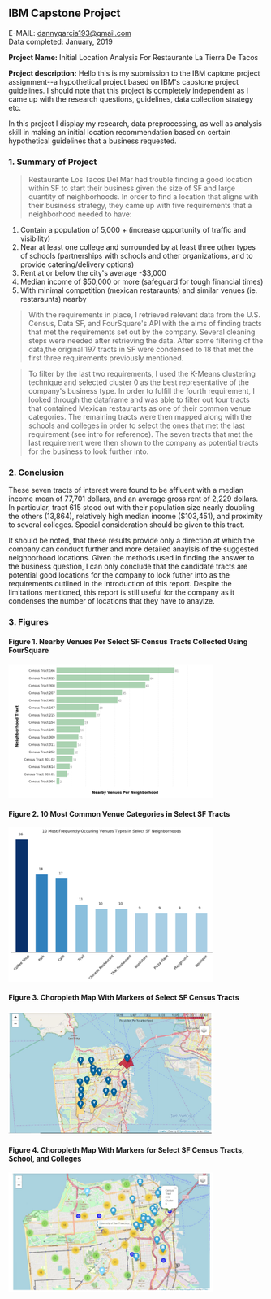 ## IBM Capstone Project

E-MAIL: dannygarcia193@gmail.com         
Data completed: January, 2019

**Project Name:** Initial Location Analysis For Restaurante La Tierra De Tacos

**Project description:** Hello this is my submission to the IBM captone project assignment--a hypothetical project based on IBM's capstone project guidelines. I should note that this project is completely independent as I came up with the research questions, guidelines, data collection strategy etc. 

In this project I display my research, data preprocessing, as well as analysis skill in making an initial location recommendation based on certain hypothetical guidelines that a business requested. 


### 1. Summary of Project

> Restaurante Los Tacos Del Mar had trouble finding a good location within SF to start their business given the size of SF and large quantity of neighborhoods. In order to find a location that aligns with their business strategy, they came up with five requirements that a neighborhood needed to have: 
1. Contain a population of 5,000 + (increase opportunity of traffic and visibility)
2. Near at least one college and surrounded by at least three other types of schools (partnerships with schools and other organizations, and to provide catering/delivery options)
3. Rent at or below the city's average -$3,000
4. Median income of $50,000 or more (safeguard for tough financial times)
5. With minimal competition (mexican restaraunts) and similar venues (ie. restaraunts) nearby

> With the requirements in place, I retrieved relevant data from the U.S. Census, Data SF, and FourSquare's API with the aims of finding tracts that met the requirements set out by the company. Several cleaning steps were needed after retrieving the data. After some filtering of the data,the original 197 tracts in SF were condensed to 18 that met the first three requirements previously mentioned.

> To filter by the last two requirements, I used the K-Means clustering technique and selected cluster 0 as the best representative of the company's business type. In order to fulfill the fourth requirement, I looked through the dataframe and was able to filter out four tracts that contained Mexican restaurants as one of their common venue categories. The remaining tracts were then mapped along with the schools and colleges in order to select the ones that met the last requirement (see intro for reference). The seven tracts that met the last requirement were then shown to the company as potential tracts for the business to look further into. 


### 2. Conclusion

These seven tracts of interest were found to be affluent with a median income mean of 77,701 dollars, and an average gross rent of 2,229 dollars. In particular, tract 615 stood out with their population size nearly doubling the others (13,864), relatively high median income ($103,451), and proximity to several colleges. Special consideration should be given to this tract.

It should be noted, that these results provide only a direction at which the company can conduct further and more detailed anaylsis of the suggested neighborhood locations. Given the methods used in finding the answer to the business question, I can only conclude that the candidate tracts are potential good locations for the company to look futher into as the requirements outlined in the introduction of this report. Despite the limitations mentioned, this report is still useful for the company as it condenses the number of locations that they have to anaylze.

### 3. Figures

#### Figure 1. Nearby Venues Per Select SF Census Tracts Collected Using FourSquare 
<img src="images/1st_Figure.png?raw=true" width="80%" height="80%"/>

#### Figure 2. 10 Most Common Venue Categories in Select SF Tracts
<img src="images/2nd_Figure.png?raw=true" width="80%" height="80%"/>

#### Figure 3.  Choropleth Map With Markers of Select SF Census Tracts 
<img src="images/Screenshot_85.png?raw=true" width="80%" height="80%"/>

#### Figure 4.  Choropleth Map With Markers for Select SF Census Tracts, School, and Colleges
<img src="images/Screenshot_86.png?raw=true" width="80%" height="80%"/>

